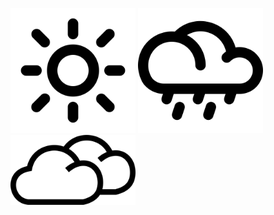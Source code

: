<img src="iconeSol.png" alt="Lista Tarefas" width="200"/> <img src="iconeChuva.png" alt="Adicionar Tarefa" width="200"/> <img src="iconeNublado.png" alt="Adicionar Tarefa" width="200"/>
